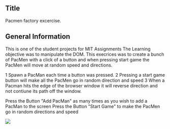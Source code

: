 ## Title 
Pacmen factory excercise. 

## General Information 

This is one of the student projects for MIT Assignments
The Learning objective was to manipulate the DOM.
This execrices was to create a bunch of PacMen with a click of a button and when pressing start game the PacMen will move at random speed and directions.  

1 Spawn a PacMan each time a button was pressed.
2 Pressing a start game button will make all the PacMen go in random direction and speed
3 When a Pacman hits the edge of the browser window it will reverse direction and not contiune its path off the window. 


Press the Button "Add PacMan" as many times as you wish to add a PacMan to the screen
Press the Button "Start Game" to make the PacMen go in random directions and speed



<img src="PacMan1.png">
